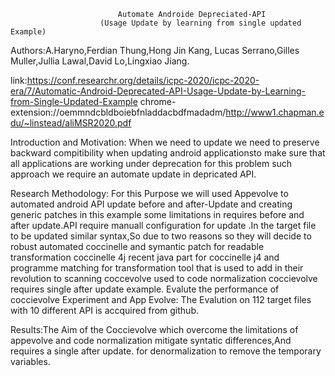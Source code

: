 							Automate Androide Depreciated-API
						(Usage Update by learning from single updated Example)

Authors:A.Haryno,Ferdian Thung,Hong Jin Kang, Lucas Serrano,Gilles Muller,Jullia Lawal,David Lo,Lingxiao Jiang.

link:https://conf.researchr.org/details/icpc-2020/icpc-2020-era/7/Automatic-Android-Deprecated-API-Usage-Update-by-Learning-from-Single-Updated-Example
chrome-extension://oemmndcbldboiebfnladdacbdfmadadm/http://www1.chapman.edu/~linstead/aliMSR2020.pdf

Introduction and Motivation:
			When we need to update we need to preserve backward compitibility when updating 
android applicationsto make sure that all applications are working under deprecation for this problem such 
approach we require an automate update in depricated API.

Research Methodology: 
		For this Purpose we will used Appevolve to automated android API update before and after-Update
and creating generic patches in this example some limitations in requires before and after update.API require 
manuall configuration for update .In the target file to be updated similar syntax,So due to two reasons so they
will decide to robust automated coccinelle and symantic patch for readable transformation coccinelle 4j recent 
java part for coccinelle j4 and programme matching for transformation tool that is used to add in their 
revolution to scanning coccevolve used to code normalization coccievolve requires single after update example.
Evalute the performance of coccievolve 
Experiment and App Evolve: The Evalution on 112 target files with 10 different API is accquired from github.

Results:The Aim of the Coccievolve which overcome the limitations of appevolve and code normalization mitigate 
syntatic differences,And requires a single after update.
for denormalization to remove the temporary variables. 
